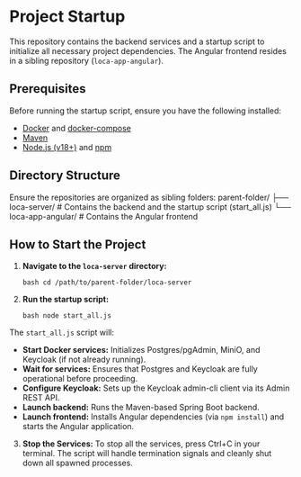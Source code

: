 # Project Startup

This repository contains the backend services and a startup script to initialize all necessary project dependencies. The Angular frontend resides in a sibling repository (`loca-app-angular`).

## Prerequisites

Before running the startup script, ensure you have the following installed:

- [Docker](https://docs.docker.com/get-docker/) and [docker-compose](https://docs.docker.com/compose/install/)
- [Maven](https://maven.apache.org/install.html)
- [Node.js (v18+)](https://nodejs.org/) and [npm](https://www.npmjs.com/get-npm)

## Directory Structure

Ensure the repositories are organized as sibling folders:
parent-folder/
├── loca-server/ # Contains the backend and the startup script (start_all.js)
└── loca-app-angular/ # Contains the Angular frontend

## How to Start the Project

1. **Navigate to the `loca-server` directory:**

   ```
   bash cd /path/to/parent-folder/loca-server
   ```

2. **Run the startup script:**
   ```
   bash node start_all.js
   ```

The `start_all.js` script will:

- **Start Docker services:** Initializes Postgres/pgAdmin, MiniO, and Keycloak (if not already running).
- **Wait for services:** Ensures that Postgres and Keycloak are fully operational before proceeding.
- **Configure Keycloak:** Sets up the Keycloak admin-cli client via its Admin REST API.
- **Launch backend:** Runs the Maven-based Spring Boot backend.
- **Launch frontend:** Installs Angular dependencies (via `npm install`) and starts the Angular application.

3. **Stop the Services:**
   To stop all the services, press Ctrl+C in your terminal.
   The script will handle termination signals and cleanly shut down all spawned processes.
